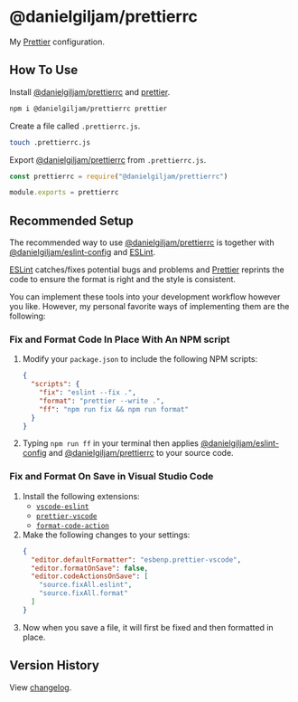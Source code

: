 # @danielgiljam/prettierrc

My [Prettier] configuration.

## How To Use

Install [@danielgiljam/prettierrc] and [prettier].

```bash
npm i @danielgiljam/prettierrc prettier
```

Create a file called `.prettierrc.js`.

```bash
touch .prettierrc.js
```

Export [@danielgiljam/prettierrc] from `.prettierrc.js`.

```js
const prettierrc = require("@danielgiljam/prettierrc")

module.exports = prettierrc
```

## Recommended Setup

The recommended way to use [@danielgiljam/prettierrc] is together with [@danielgiljam/eslint-config] and [ESLint].

[ESLint] catches/fixes potential bugs and problems and [Prettier] reprints the code to ensure the format is right and the style is consistent.

You can implement these tools into your development workflow however you like. However, my personal favorite ways of implementing them are the following:

### Fix and Format Code In Place With An NPM script

1. Modify your `package.json` to include the following NPM scripts:
   ```json
   {
     "scripts": {
       "fix": "eslint --fix .",
       "format": "prettier --write .",
       "ff": "npm run fix && npm run format"
     }
   }
   ```
2. Typing `npm run ff` in your terminal then applies [@danielgiljam/eslint-config] and [@danielgiljam/prettierrc] to your source code.

### Fix and Format On Save in Visual Studio Code

1. Install the following extensions:
   - [`vscode-eslint`](https://marketplace.visualstudio.com/items?itemName=dbaeumer.vscode-eslint)
   - [`prettier-vscode`](https://marketplace.visualstudio.com/items?itemName=esbenp.prettier-vscode)
   - [`format-code-action`](https://marketplace.visualstudio.com/items?itemName=rohit-gohri.format-code-action)
2. Make the following changes to your settings:
   ```json
   {
     "editor.defaultFormatter": "esbenp.prettier-vscode",
     "editor.formatOnSave": false,
     "editor.codeActionsOnSave": [
       "source.fixAll.eslint",
       "source.fixAll.format"
     ]
   }
   ```
3. Now when you save a file, it will first be fixed and then formatted in place.

## Version History

View [changelog](https://github.com/DanielGiljam/prettierrc/blob/master/CHANGELOG.md).

[@danielgiljam/eslint-config]: https://www.npmjs.com/package/@danielgiljam/eslint-config
[@danielgiljam/prettierrc]: https://www.npmjs.com/package/@danielgiljam/prettierrc
[eslint]: (https://eslint.org/)
[prettier]: (https://prettier.io/)
